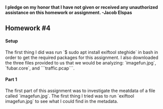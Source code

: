<b>I pledge on my honor that I have not given or received any unauthorized assistance on this homework or assignment. -Jacob Elspas</b>

<h2>Homework #4</h2>

<h4>Setup</h4> 
The first thing I did was run `$ sudo apt install exiftool steghide` in bash in order to get the required packages for this assignment. I also downloaded the three files provided to us that we would be analyzing: `imagefun.jpg`, `fubar.core`, and ```traffic.pcap```. 

<h4>Part 1</h4>
The first part of this assignment was to investigate the meatdata of a file called `imagefun.jpg`. The first thing I tried was to run `exiftool imagefun.jpg` to see what I could find in the metadata.
